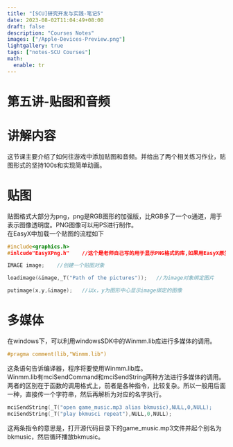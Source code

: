 ```yaml
---
title: "[SCU]研究开发与实践-笔记5"
date: 2023-08-02T11:04:49+08:00
draft: false
description: "Courses Notes"
images: ["/Apple-Devices-Preview.png"]
lightgallery: true
tags: ["notes-SCU Courses"]
math:
  enable: tr
---
```


# 第五讲-贴图和音频

# 讲解内容

这节课主要介绍了如何往游戏中添加贴图和音频。并给出了两个相关练习作业，贴图形式的坚持100s和实现简单动画。

# 贴图

贴图格式大部分为png，png是RGB图形的加强版，比RGB多了一个α通道，用于表示图像透明度。PNG图像可以用PS进行制作。  
在EasyX中加载一个贴图的流程如下

```C++
#include<graphics.h>
#inlcude"EasyXPng.h"	//这个是老师自己写的用于显示PNG格式的库,如果用EasyX原生的显示，PNG的透明区域将会呈黑色

IMAGE image;	//创建一个贴图对象

loadimage(&image,_T("Path of the pictures"));	//为image对象绑定图片

putimage(x,y,&image);	//以x，y为图形中心显示image绑定的图像
```

# 多媒体

在windows下，可以利用windowsSDK中的Winmm.lib库进行多媒体的调用。

```C++
#pragma comment(lib,"Winmm.lib")
```

这条语句告诉编译器，程序将要使用Winmm.lib库。  
Winmm.lib有mciSendCommand和mciSendString两种方法进行多媒体的调用。两者的区别在于函数的调用格式上，前者是各种指令，比较复杂。所以一般用后面一种，直接传一个字符串，然后再解析为对应的名字执行。

```C++
mciSendString(_T("open game_music.mp3 alias bkmusic),NULL,0,NULL);
mciSendString(_T("play bkmusci repeat"),NULL,0,NULL);
```

这两条指令的意思是，打开源代码目录下的game_music.mp3文件并起个别名为bkmusic，然后循环播放bkmusic。
